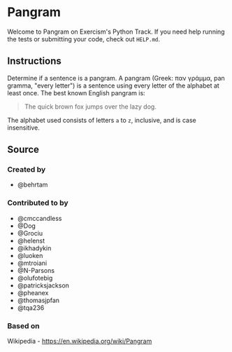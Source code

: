 # Pangram

Welcome to Pangram on Exercism's Python Track.
If you need help running the tests or submitting your code, check out `HELP.md`.

## Instructions

Determine if a sentence is a pangram. A pangram (Greek: παν γράμμα, pan gramma,
"every letter") is a sentence using every letter of the alphabet at least once.
The best known English pangram is:
> The quick brown fox jumps over the lazy dog.

The alphabet used consists of letters `a` to `z`, inclusive, and is case
insensitive.

## Source

### Created by

- @behrtam

### Contributed to by

- @cmccandless
- @Dog
- @Grociu
- @helenst
- @ikhadykin
- @luoken
- @mtroiani
- @N-Parsons
- @olufotebig
- @patricksjackson
- @pheanex
- @thomasjpfan
- @tqa236

### Based on

Wikipedia - https://en.wikipedia.org/wiki/Pangram